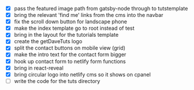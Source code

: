 - [x] pass the featured image path from gatsby-node through to tutstemplate
- [x] bring the relevant 'find me' links from the cms into the navbar
- [x] fix the scroll down button for landscape phone
- [x] make the index template go to root instead of test
- [x] bring in the layout for the tutorials template
- [x] create the getDaveTuts logo
- [x] split the contact buttons on mobile view (grid)
- [x] make the intro text for the contact form bigger
- [x] hook up contact form to netlify form functions
- [x] bring in react-reveal
- [x] bring circular logo into netlify cms so it shows on cpanel
- [ ] write the code for the tuts directory